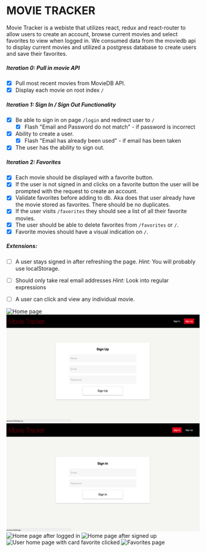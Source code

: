# MOVIE TRACKER

Movie Tracker is a webiste that utilizes react, redux and react-router to allow users to create an account, browse current movies and select favorites to view when logged in. We consumed data from the moviedb api to display current movies and utilized a postgress database to create users and save their favorites.

##### Iteration 0: Pull in movie API
 - [x] Pull most recent movies from MovieDB API.
 - [x] Display each movie on root index `/`

##### Iteration 1: Sign In / Sign Out Functionality
  - [x] Be able to sign in on page `/login` and redirect user to `/`
    - [x] Flash "Email and Password do not match" - if password is incorrect
  - [x] Ability to create a user.
    - [x] Flash "Email has already been used" - if email has been taken
  - [x] The user has the ability to sign out.

##### Iteration 2: Favorites
  - [x] Each movie should be displayed with a favorite button.
  - [x] If the user is not signed in and clicks on a favorite button the user will be prompted with the request to create an account.
  - [x] Validate favorites before adding to db. Aka does that user already have the movie stored as favorites. There should be no duplicates.
  - [x] If the user visits `/favorites` they should see a list of all their favorite movies.
  - [x] The user should be able to delete favorites from `/favorites` or `/`.
  - [x] Favorite movies should have a visual indication on `/`.

##### Extensions:
  - [ ] A user stays signed in after refreshing the page. *Hint:* You will probably use localStorage.
  - [ ] Should only take real email addresses *Hint:* Look into regular expressions
  - [ ] A user can click and view any individual movie.


![Home page](./frontend/src/images/home-hover.png)
![Sign-up page](./frontend/./src/images/signUp.png)
![User log-in page](./frontend/./src/images/logIn.png)
![Home page after logged in](./frontend//src/images/loggedIn.png)
![Home page after signed up](./frontend//src/images/home-afterSignUp.png)
![User home page with card favorite clicked](./frontend//src/images/home-cardFav.png)
![Favorites page](./frontend/src/images/favorites.png)
